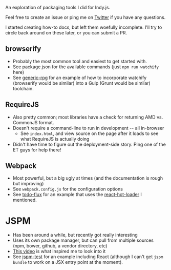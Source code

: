 An exploration of packaging tools I did for Indy.js.

Feel free to create an issue or ping me on [Twitter](@kyleashipley) if you have any questions.

I started creating how-to docs, but left them woefully incomplete. I'll try to circle back around on these later, or you can submit a PR.

## browserify
- Probably the most common tool and easiest to get started with.
- See package.json for the available commands (just `npm run watchify` here)
- See [generic-rpg](https://github.com/panozzaj/generic-rpg/blob/master/gulpfile.coffee) for an example of how to incorporate watchify (browserify would be similar) into a Gulp (Grunt would be similar) toolchain.

## RequireJS
- Also pretty common; most libraries have a check for returning AMD vs. CommonJS format.
- Doesn't require a command-line to run in development -- all in-browser
  - See `index.html`, and view source on the page after it loads to see what RequireJS is actually doing
- Didn't have time to figure out the deployment-side story. Ping one of the ET guys for help there!

## Webpack
- Most powerful, but a big ugly at times (and the documentation is rough but improving)
- See `webpack.config.js` for the configuration options
- See [todo-flux](https://github.com/shipstar/todo-flux) for an example that uses the [react-hot-loader](http://gaearon.github.io/react-hot-loader/) I mentioned.

# JSPM
- Has been around a while, but recently got really interesting
- Uses its own package manager, but can pull from multiple sources (npm, bower, github, a vendor directory, etc)
- [This video](http://glenmaddern.com/articles/javascript-in-2015) is what inspired me to look into it
- See [jspm-test](https://github.com/shipstar/jspm-test) for an example including React (although I can't get `jspm bundle` to work on a JSX entry point at the moment).

